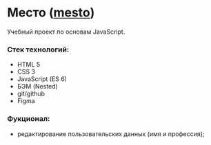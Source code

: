 # Место ([mesto]())

Учебный проект по основам JavaScript.

### Стек технологий:
* HTML 5
* CSS 3
* JavaScript (ES 6)
* БЭМ (Nested)
* git/github
* Figma

### Фукционал:
* редактирование пользовательских данных (имя и профессия);

